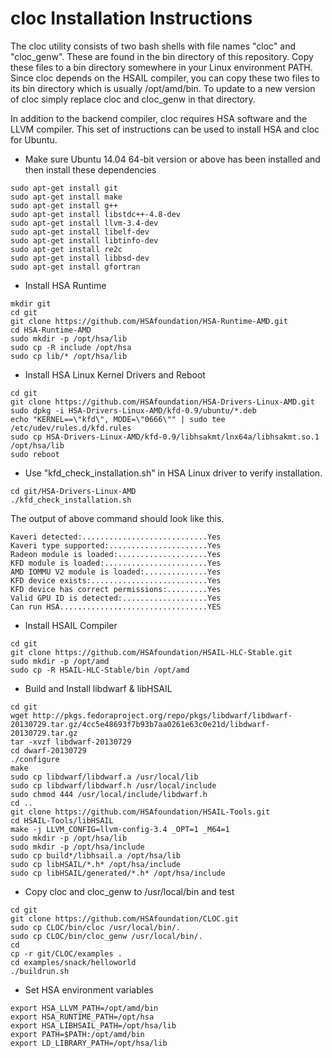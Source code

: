 cloc Installation Instructions
==============================

The cloc utility consists of two bash shells with file names "cloc" and "cloc_genw". These are found in the bin directory of this repository. Copy these files to a bin directory somewhere in your Linux environment PATH. Since cloc depends on the HSAIL compiler, you can copy these two files to its bin directory which is usually /opt/amd/bin. To update to a new version of cloc simply replace cloc and cloc_genw in that directory.  

In addition to the backend compiler, cloc requires HSA software and the LLVM compiler. This set of instructions can be used to install HSA and cloc for Ubuntu.

- Make sure Ubuntu 14.04 64-bit version or above has been installed and then install these dependencies
```
sudo apt-get install git
sudo apt-get install make
sudo apt-get install g++
sudo apt-get install libstdc++-4.8-dev
sudo apt-get install llvm-3.4-dev
sudo apt-get install libelf-dev
sudo apt-get install libtinfo-dev
sudo apt-get install re2c
sudo apt-get install libbsd-dev
sudo apt-get install gfortran
```

- Install HSA Runtime
```
mkdir git
cd git
git clone https://github.com/HSAfoundation/HSA-Runtime-AMD.git
cd HSA-Runtime-AMD 
sudo mkdir -p /opt/hsa/lib
sudo cp -R include /opt/hsa
sudo cp lib/* /opt/hsa/lib
```


- Install HSA Linux Kernel Drivers and Reboot
```
cd git
git clone https://github.com/HSAfoundation/HSA-Drivers-Linux-AMD.git
sudo dpkg -i HSA-Drivers-Linux-AMD/kfd-0.9/ubuntu/*.deb
echo "KERNEL==\"kfd\", MODE=\"0666\"" | sudo tee /etc/udev/rules.d/kfd.rules
sudo cp HSA-Drivers-Linux-AMD/kfd-0.9/libhsakmt/lnx64a/libhsakmt.so.1 /opt/hsa/lib
sudo reboot
```


- Use "kfd_check_installation.sh" in HSA Linux driver to verify installation.
``` 
cd git/HSA-Drivers-Linux-AMD
./kfd_check_installation.sh
``` 

The output of above command should look like this.

```
Kaveri detected:............................Yes
Kaveri type supported:......................Yes
Radeon module is loaded:....................Yes
KFD module is loaded:.......................Yes
AMD IOMMU V2 module is loaded:..............Yes
KFD device exists:..........................Yes
KFD device has correct permissions:.........Yes
Valid GPU ID is detected:...................Yes
Can run HSA.................................YES
```

- Install HSAIL Compiler
```
cd git
git clone https://github.com/HSAfoundation/HSAIL-HLC-Stable.git
sudo mkdir -p /opt/amd
sudo cp -R HSAIL-HLC-Stable/bin /opt/amd
```

- Build and Install libdwarf & libHSAIL
```
cd git
wget http://pkgs.fedoraproject.org/repo/pkgs/libdwarf/libdwarf-20130729.tar.gz/4cc5e48693f7b93b7aa0261e63c0e21d/libdwarf-20130729.tar.gz
tar -xvzf libdwarf-20130729
cd dwarf-20130729
./configure
make
sudo cp libdwarf/libdwarf.a /usr/local/lib
sudo cp libdwarf/libdwarf.h /usr/local/include
sudo chmod 444 /usr/local/include/libdwarf.h
cd ..
git clone https://github.com/HSAfoundation/HSAIL-Tools.git
cd HSAIL-Tools/libHSAIL
make -j LLVM_CONFIG=llvm-config-3.4 _OPT=1 _M64=1
sudo mkdir -p /opt/hsa/lib
sudo mkdir -p /opt/hsa/include
sudo cp build*/libhsail.a /opt/hsa/lib
sudo cp libHSAIL/*.h* /opt/hsa/include
sudo cp libHSAIL/generated/*.h* /opt/hsa/include

```

- Copy cloc and cloc_genw to /usr/local/bin and test
```
cd git
git clone https://github.com/HSAfoundation/CLOC.git
sudo cp CLOC/bin/cloc /usr/local/bin/.
sudo cp CLOC/bin/cloc_genw /usr/local/bin/.
cd 
cp -r git/CLOC/examples .
cd examples/snack/helloworld
./buildrun.sh
```

- Set HSA environment variables
```
export HSA_LLVM_PATH=/opt/amd/bin
export HSA_RUNTIME_PATH=/opt/hsa
export HSA_LIBHSAIL_PATH=/opt/hsa/lib
export PATH=$PATH:/opt/amd/bin
export LD_LIBRARY_PATH=/opt/hsa/lib
```
